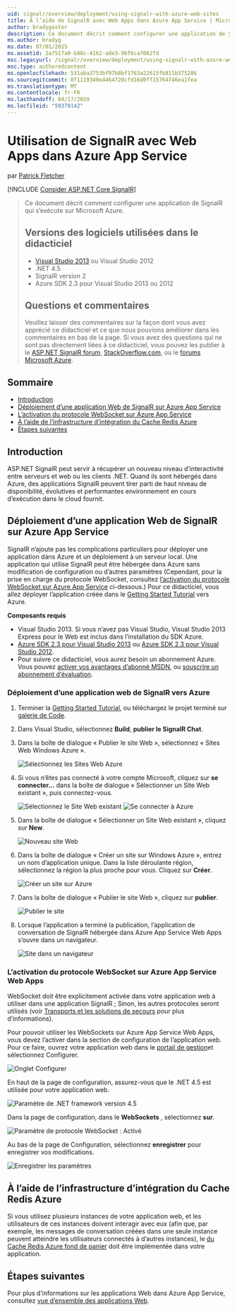 ```yaml
---
uid: signalr/overview/deployment/using-signalr-with-azure-web-sites
title: À l’aide de SignalR avec Web Apps dans Azure App Service | Microsoft Docs
author: bradygaster
description: Ce document décrit comment configurer une application de SignalR qui s’exécute sur Microsoft Azure. Versions des logiciels utilisaient dans le didacticiel Visual Studio 2013 ou vis...
ms.author: bradyg
ms.date: 07/01/2015
ms.assetid: 2a7517a0-b88c-4162-ade3-9bf6ca7062fd
msc.legacyurl: /signalr/overview/deployment/using-signalr-with-azure-web-sites
msc.type: authoredcontent
ms.openlocfilehash: 531aba3753bf97b8bf1763a22615fb811b375286
ms.sourcegitcommit: 0f1119340e4464720cfd16d0ff15764746ea1fea
ms.translationtype: MT
ms.contentlocale: fr-FR
ms.lasthandoff: 04/17/2019
ms.locfileid: "59379142"
---
```

# <a name="using-signalr-with-web-apps-in-azure-app-service"></a>Utilisation de SignalR avec Web Apps dans Azure App Service

par [Patrick Fletcher](https://github.com/pfletcher)

[!INCLUDE [Consider ASP.NET Core SignalR](~/includes/signalr/signalr-version-disambiguation.md)]

> Ce document décrit comment configurer une application de SignalR qui s’exécute sur Microsoft Azure.
>
> ## <a name="software-versions-used-in-the-tutorial"></a>Versions des logiciels utilisées dans le didacticiel
>
>
> - [Visual Studio 2013](https://my.visualstudio.com/Downloads?q=visual%20studio%202013) ou Visual Studio 2012
> - .NET 4.5
> - SignalR version 2
> - Azure SDK 2.3 pour Visual Studio 2013 ou 2012
>
>
>
> ## <a name="questions-and-comments"></a>Questions et commentaires
>
> Veuillez laisser des commentaires sur la façon dont vous avez apprécié ce didacticiel et ce que nous pouvions améliorer dans les commentaires en bas de la page. Si vous avez des questions qui ne sont pas directement liées à ce didacticiel, vous pouvez les publier à le [ASP.NET SignalR forum](https://forums.asp.net/1254.aspx/1?ASP+NET+SignalR), [StackOverflow.com](http://stackoverflow.com/), ou le [forums Microsoft Azure](https://social.msdn.microsoft.com/Forums/windowsazure/home?category=windowsazureplatform).


## <a name="table-of-contents"></a>Sommaire

- [Introduction](#introduction)
- [Déploiement d’une application Web de SignalR sur Azure App Service](#deploying)
- [L’activation du protocole WebSocket sur Azure App Service](#websocket)
- [À l’aide de l’infrastructure d’intégration du Cache Redis Azure](#backplane)
- [Étapes suivantes](#nextsteps)

<a id="introduction"></a>
## <a name="introduction"></a>Introduction

ASP.NET SignalR peut servir à récupérer un nouveau niveau d’interactivité entre serveurs et web ou les clients .NET. Quand ils sont hébergés dans Azure, des applications SignalR peuvent tirer parti de haut niveau de disponibilité, évolutives et performantes environnement en cours d’exécution dans le cloud fournit.

<a id="deploying"></a>
## <a name="deploying-a-signalr-web-app-to-azure-app-service"></a>Déploiement d’une application Web de SignalR sur Azure App Service

SignalR n’ajoute pas les complications particuliers pour déployer une application dans Azure et un déploiement à un serveur local. Une application qui utilise SignalR peut être hébergée dans Azure sans modification de configuration ou d’autres paramètres (Cependant, pour la prise en charge du protocole WebSocket, consultez [l’activation du protocole WebSocket sur Azure App Service](#websocket) ci-dessous.) Pour ce didacticiel, vous allez déployer l’application créée dans le [Getting Started Tutorial](../getting-started/tutorial-getting-started-with-signalr.md) vers Azure.

**Composants requis**

- Visual Studio 2013. Si vous n’avez pas Visual Studio, Visual Studio 2013 Express pour le Web est inclus dans l’installation du SDK Azure.
- [Azure SDK 2.3 pour Visual Studio 2013](https://go.microsoft.com/fwlink/?linkid=324322&clcid=0x409) ou [Azure SDK 2.3 pour Visual Studio 2012](https://go.microsoft.com/fwlink/p/?linkid=323511).
- Pour suivre ce didacticiel, vous aurez besoin un abonnement Azure. Vous pouvez [activer vos avantages d’abonné MSDN](https://azure.microsoft.com/pricing/member-offers/msdn-benefits-details/), ou [souscrire un abonnement d’évaluation](https://azure.microsoft.com/pricing/free-trial/).

### <a name="deploying-a-signalr-web-app-to-azure"></a>Déploiement d’une application web de SignalR vers Azure

1. Terminer la [Getting Started Tutorial](../getting-started/tutorial-getting-started-with-signalr.md), ou téléchargez le projet terminé sur [galerie de Code](https://code.msdn.microsoft.com/SignalR-Getting-Started-b9d18aa9).
2. Dans Visual Studio, sélectionnez **Build**, **publier le SignalR Chat**.
3. Dans la boîte de dialogue « Publier le site Web », sélectionnez « Sites Web Windows Azure ».

    ![Sélectionnez les Sites Web Azure](using-signalr-with-azure-web-sites/_static/image1.png)
4. Si vous n’êtes pas connecté à votre compte Microsoft, cliquez sur **se connecter...**  dans la boîte de dialogue « Sélectionner un Site Web existant », puis connectez-vous.

    ![Sélectionnez le Site Web existant](using-signalr-with-azure-web-sites/_static/image2.png)    ![Se connecter à Azure](using-signalr-with-azure-web-sites/_static/image3.png)
5. Dans la boîte de dialogue « Sélectionner un Site Web existant », cliquez sur **New**.

    ![Nouveau site Web](using-signalr-with-azure-web-sites/_static/image4.png)
6. Dans la boîte de dialogue « Créer un site sur Windows Azure », entrez un nom d’application unique. Dans la liste déroulante région, sélectionnez la région la plus proche pour vous. Cliquez sur **Créer**.

    ![Créer un site sur Azure](using-signalr-with-azure-web-sites/_static/image5.png)
7. Dans la boîte de dialogue « Publier le site Web », cliquez sur **publier**.

    ![Publier le site](using-signalr-with-azure-web-sites/_static/image6.png)
8. Lorsque l’application a terminé la publication, l’application de conversation de SignalR hébergée dans Azure App Service Web Apps s’ouvre dans un navigateur.

    ![Site dans un navigateur](using-signalr-with-azure-web-sites/_static/image7.png)

<a id="websocket"></a>
### <a name="enabling-websockets-on-azure-app-service-web-apps"></a>L’activation du protocole WebSocket sur Azure App Service Web Apps

WebSocket doit être explicitement activée dans votre application web à utiliser dans une application SignalR ; Sinon, les autres protocoles seront utilisés (voir [Transports et les solutions de secours](../getting-started/introduction-to-signalr.md#transports) pour plus d’informations).

Pour pouvoir utiliser les WebSockets sur Azure App Service Web Apps, vous devez l’activer dans la section de configuration de l’application web. Pour ce faire, ouvrez votre application web dans le [portail de gestion](https://manage.windowsazure.com/)et sélectionnez Configurer.

![Onglet Configurer](using-signalr-with-azure-web-sites/_static/image8.png)

En haut de la page de configuration, assurez-vous que le .NET 4.5 est utilisée pour votre application web.

![Paramètre de .NET framework version 4.5](using-signalr-with-azure-web-sites/_static/image9.png)

Dans la page de configuration, dans le **WebSockets** , sélectionnez **sur**.

![Paramètre de protocole WebSocket : Activé](using-signalr-with-azure-web-sites/_static/image10.png)

Au bas de la page de Configuration, sélectionnez **enregistrer** pour enregistrer vos modifications.

![Enregistrer les paramètres](using-signalr-with-azure-web-sites/_static/image11.png)

<a id="backplane"></a>
## <a name="using-the-azure-redis-cache-backplane"></a>À l’aide de l’infrastructure d’intégration du Cache Redis Azure

Si vous utilisez plusieurs instances de votre application web, et les utilisateurs de ces instances doivent interagir avec eux (afin que, par exemple, les messages de conversation créées dans une seule instance peuvent atteindre les utilisateurs connectés à d’autres instances), le [du Cache Redis Azure fond de panier](../performance/scaleout-with-redis.md) doit être implémentée dans votre application.

<a id="nextsteps"></a>
## <a name="next-steps"></a>Étapes suivantes

Pour plus d’informations sur les applications Web dans Azure App Service, consultez [vue d’ensemble des applications Web](https://azure.microsoft.com/documentation/articles/app-service-web-overview/).
